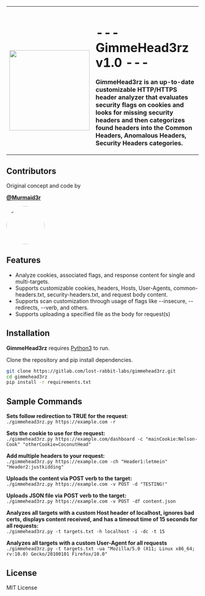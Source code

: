 <table>
    <tr style="text-align: left; border: 0px">
        <th style="height: auto; width: 160px; padding-top: 55px">
            <img src="https://www.lostrabbitlabs.com/files/pics/logos/LRL-MainLogo-WBG.jpg" width="210">
        </th>
        <th>
            <h1> --- GimmeHead3rz v1.0 --- </h1>
            <p><strong>GimmeHead3rz</strong> is an up-to-date customizable HTTP/HTTPS header analyzer that evaluates security flags on cookies and looks for missing security headers and then categorizes found headers into the Common Headers, Anomalous Headers, Security Headers categories.</p>
        </th>
    </tr>
</table>

## Contributors

Original concept and code by <a href="https://gitlab.com/Murmaid3r">

<strong>@Murmaid3r</strong></a>

<a href="https://gitlab.com/Murmaid3r"><img style="border-radius: 50%" src="https://gitlab.com/uploads/-/system/user/avatar/4966171/avatar.png?width=192" width="100"></a>

## Features

- Analyze cookies, associated flags, and response content for single and multi-targets.
- Supports customizable cookies, headers, Hosts, User-Agents, common-headers.txt, security-headers.txt, and request body content.
- Supports scan customization through usage of flags like --insecure, --redirects, --verb, and others.
- Supports uploading a specified file as the body for request(s)

## Installation

<strong>GimmeHead3rz</strong> requires [Python3](https://www.python.org/downloads/) to run.

Clone the repository and pip install dependencies.

```sh
git clone https://gitlab.com/lost-rabbit-labs/gimmehead3rz.git
cd gimmehead3rz
pip install -r requirements.txt
```

## Sample Commands

<strong>Sets follow redirection to TRUE for the request</strong>:<br>
`./gimmehead3rz.py https://example.com -r`

<strong>Sets the cookie to use for the request:</strong><br>
`./gimmehead3rz.py https://example.com/dashboard -c "mainCookie:Nelson-Cook" "otherCookie=CoconutHead"`

<strong>Add multiple headers to your request:</strong><br>
`./gimmehead3rz.py https://example.com -ch "Header1:letmein" "Header2:justkidding"`

<strong>Uploads the content via POST verb to the target:</strong><br>
`./gimmehead3rz.py https://example.com -v POST -d "TESTING!"`

<strong>Uploads JSON file via POST verb to the target:</strong><br>
`./gimmehead3rz.py https://example.com -v POST -df content.json`

<strong>Analyzes all targets with a custom Host header of localhost, ignores bad certs, displays content received, and has a timeout time of 15 seconds for all requests:</strong><br>
`./gimmehead3rz.py -t targets.txt -h localhost -i -dc -t 15`

<strong>Analyzes all targets with a custom User-Agent for all requests</strong><br>
`./gimmehead3rz.py -t targets.txt -ua "Mozilla/5.0 (X11; Linux x86_64; rv:10.0) Gecko/20100101 Firefox/10.0"`

## License

MIT License
